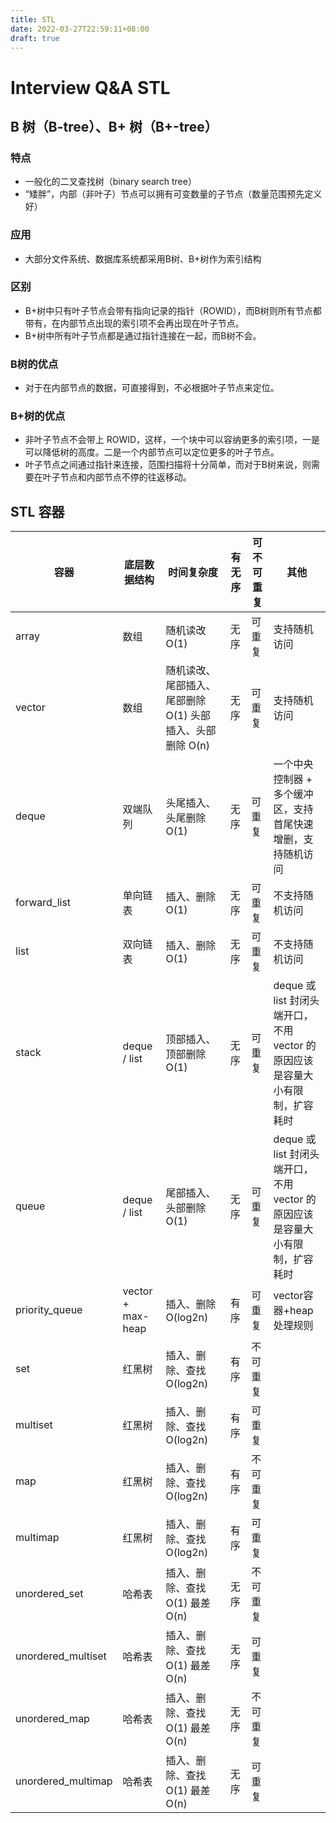 ```yaml
---
title: STL
date: 2022-03-27T22:59:11+08:00
draft: true
---
```

# Interview Q&A STL



## B 树（B-tree）、B+ 树（B+-tree）

### 特点

- 一般化的二叉查找树（binary search tree）
- “矮胖”，内部（非叶子）节点可以拥有可变数量的子节点（数量范围预先定义好）

### 应用

- 大部分文件系统、数据库系统都采用B树、B+树作为索引结构

### 区别

- B+树中只有叶子节点会带有指向记录的指针（ROWID），而B树则所有节点都带有，在内部节点出现的索引项不会再出现在叶子节点。
- B+树中所有叶子节点都是通过指针连接在一起，而B树不会。

### B树的优点

- 对于在内部节点的数据，可直接得到，不必根据叶子节点来定位。

### B+树的优点

- 非叶子节点不会带上 ROWID，这样，一个块中可以容纳更多的索引项，一是可以降低树的高度。二是一个内部节点可以定位更多的叶子节点。
- 叶子节点之间通过指针来连接，范围扫描将十分简单，而对于B树来说，则需要在叶子节点和内部节点不停的往返移动。



## STL 容器

| 容器               | 底层数据结构      | 时间复杂度                                                | 有无序 | 可不可重复 | 其他                                                         |
| ------------------ | ----------------- | --------------------------------------------------------- | ------ | ---------- | ------------------------------------------------------------ |
| array              | 数组              | 随机读改 O(1)                                             | 无序   | 可重复     | 支持随机访问                                                 |
| vector             | 数组              | 随机读改、尾部插入、尾部删除 O(1) 头部插入、头部删除 O(n) | 无序   | 可重复     | 支持随机访问                                                 |
| deque              | 双端队列          | 头尾插入、头尾删除 O(1)                                   | 无序   | 可重复     | 一个中央控制器 + 多个缓冲区，支持首尾快速增删，支持随机访问  |
| forward_list       | 单向链表          | 插入、删除 O(1)                                           | 无序   | 可重复     | 不支持随机访问                                               |
| list               | 双向链表          | 插入、删除 O(1)                                           | 无序   | 可重复     | 不支持随机访问                                               |
| stack              | deque / list      | 顶部插入、顶部删除 O(1)                                   | 无序   | 可重复     | deque 或 list 封闭头端开口，不用 vector 的原因应该是容量大小有限制，扩容耗时 |
| queue              | deque / list      | 尾部插入、头部删除 O(1)                                   | 无序   | 可重复     | deque 或 list 封闭头端开口，不用 vector 的原因应该是容量大小有限制，扩容耗时 |
| priority_queue     | vector + max-heap | 插入、删除 O(log2n)                                       | 有序   | 可重复     | vector容器+heap处理规则                                      |
| set                | 红黑树            | 插入、删除、查找 O(log2n)                                 | 有序   | 不可重复   |                                                              |
| multiset           | 红黑树            | 插入、删除、查找 O(log2n)                                 | 有序   | 可重复     |                                                              |
| map                | 红黑树            | 插入、删除、查找 O(log2n)                                 | 有序   | 不可重复   |                                                              |
| multimap           | 红黑树            | 插入、删除、查找 O(log2n)                                 | 有序   | 可重复     |                                                              |
| unordered_set      | 哈希表            | 插入、删除、查找 O(1) 最差 O(n)                           | 无序   | 不可重复   |                                                              |
| unordered_multiset | 哈希表            | 插入、删除、查找 O(1) 最差 O(n)                           | 无序   | 可重复     |                                                              |
| unordered_map      | 哈希表            | 插入、删除、查找 O(1) 最差 O(n)                           | 无序   | 不可重复   |                                                              |
| unordered_multimap | 哈希表            | 插入、删除、查找 O(1) 最差 O(n)                           | 无序   | 可重复     |                                                              |
